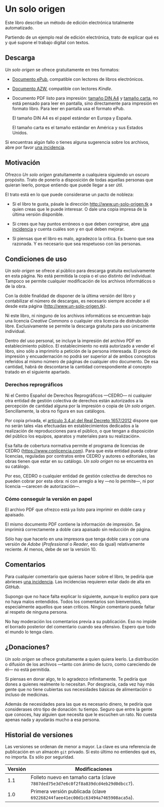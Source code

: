 # Un solo origen

Este libro describe un método de edición electrónica totalmente automatizado.

Partiendo de un ejemplo real de edición electrónica, trato de explicar qué es y qué supone el trabajo digital con textos.

## Descarga

_Un solo origen_ se ofrece gratuitamente en tres formatos:

* [Documento ePub](https://archive.org/download/un-solo-origen/un-solo-origen.epub), compatible con lectores de libros electrónicos.

* [Documento AZW](https://archive.org/download/un-solo-origen/un-solo-origen.azw), compatible con lectores _Kindle_.

* Documento PDF listo para impresión: [tamaño DIN A4](https://archive.org/download/un-solo-origen/un-solo-origen_A4-folleto.pdf) y [tamaño carta](https://archive.org/download/un-solo-origen/un-solo-origen_A4-folleto.pdf), no está pensado para leer en pantalla, sino directamente para impresión en formato libro. Para leer en pantalla usa el formato ePub.

    El tamaño DIN A4 es el papel estándar en Europa y España.

    El tamaño carta es el tamaño estándar en América y sus Estados Unidos.

Si encuentras algún fallo o tienes alguna sugerencia sobre los archivos, abre por favor [una incidencia](https//github.com/ousia/un-solo-origen/issues).


## Motivación

Ofrezco _Un solo origen_ gratuitamente a cualquiera siguiendo un oscuro propósito. Trato de ponerlo a disposición de todas aquellas personas que quieran leerlo, porque entiendo que puede llegar a ser útil.

El trato está en lo que puede considerarse un pacto de nobleza:

* Si el libro te gusta, pásale la dirección <http://www.un-solo-origen.tk> a quien creas que le puede interesar. O dale una copia impresa de la última versión disponible.

* Si crees que hay puntos erróneos o que deben corregirse, abre [una incidencia](http://github.com/ousia/un-solo-origen/issues) y cuenta cuáles son y en qué deben mejorar.

* Si piensas que el libro es malo, agradezco la crítica. Es bueno que sea razonada. Y es necesario que sea respetuoso con las personas.

## Condiciones de uso

_Un solo origen_ se ofrece al público para descarga gratuita exclusivamente en esta página. No está permitida la copia o el uso distinto del individual. Tampoco se permite cualquier modificación de los archivos informáticos o de la obra.

Con la doble finalidad de disponer de la última versión del libro y contabilizar el número de descargas, es necesario siempre acceder a él desde esta página (<http://www.un-solo-origen.tk>).

Ni este libro, ni ninguno de los archivos informáticos se encuentran bajo una licencia _Creative Commons_ o cualquier otra licencia de distrubción libre. Exclusivamente se permite la descarga gratuita para uso únicamente individual.

Dentro del uso personal, se incluye la impresión del archivo PDF en establecimiento público. El establecimiento no está autorizado a vender el libro, sino sólo a imprimirlo a petición de la persona interesada. El precio de impresión y encuadernación no podrá ser superior al de ambos conceptos referidos al mismo número de páginas de cualquier otro documento. De esa cantidad, habrá de descontarse la cantidad correspondiente al concepto tratado en el siguiente apartado.

### Derechos reprográficos

Ni el Centro Español de Derechos Reprográficos —CEDRO— ni cualquier otra entidad de gestión colectiva de derechos están autorizados a la percepción de cantidad alguna por la impresión o copia de _Un solo origen_. Sencillamente, la obra no figura en sus catálogos.

Por copia privada, el [artículo 3.4.a) del Real Decreto 1657/2012](https://www.boe.es/buscar/act.php?id=BOE-A-2012-14904#a3) dispone que no serán tales «las efectuadas en establecimientos dedicados a la realización de reproducciones para el público, o que tengan a disposición del público los equipos, aparatos y materiales para su realización».

Esa falta de cobertura normativa permite el programa de licencias de CEDRO (<https://www.conlicencia.com>). Para que esta entidad pueda cobrar licencias, reguladas por contratos entre CEDRO y autores o editoriales, las obras tienen que estar en su catálogo. _Un solo origen_ no se encuentra en su catálogo.

Por eso, CEDRO o cualquier entidad de gestión colectiva de derechos no pueden cobrar por esta obra: ni con arreglo a ley —no lo permite—, ni por licencia —carecen de autorización—.

### Cómo conseguir la versión en papel

El archivo PDF que ofrezco está ya listo para imprimir en doble cara y apaisado.

El mismo documento PDF contiene la información de impresión. Se imprimirá correctamente a doble cara apaisado sin reducción de página.

Sólo hay que hacerlo en una impresora que tenga doble cara y con una versión de _Adobe_ (_Professional_ o _Reader_, eso da igual) relativamente reciente. Al menos, debe de ser la versión 10.

## Comentarios

Para cualquier comentario que quieras hacer sobre el libro, te pediría que abrieses [una incidencia](http://github.com/ousia/un-solo-origen/issues). Las incidencias requieren estar dado de alta en _GitHub_.

Supongo que no hace falta explicar lo siguiente, aunque lo explico para que no haya malos entendidos. Todos los comentarios son bienvenidos, especialmente aquellos que sean críticos. Ningún comentario puede faltar al respeto de ninguna persona.

No hay moderación los comentarios previa a su publicación. Eso no impide el borrado posterior del comentario cuando sea ofensivo. Espero que todo el mundo lo tenga claro.

## ¿Donaciones?

_Un solo origen_ se ofrece gratuitamente a quien quiera leerlo. La distribución o difusión de los archivos —tanto con ánimo de lucro, como careciendo de él— no está permitida.

Si piensas en donar algo, te lo agradezco infinitamente. Te pediría que dones a quienes realmente lo necesitan. Por desgracia, cada vez hay más gente que no tiene cubiertas sus necesidades básicas de alimentación o incluso de medicinas.

Además de necesidades para las que es necesario dinero, te pediría que considerases otro tipo de donación: tu tiempo. Seguro que entre la gente que conoces, hay alguien que necesita que le escuchen un rato. No cuesta apenas nada y ayudarás mucho a esa persona.

## Historial de versiones

Las versiones se ordenan de menor a mayor. La clave es una referencia de publicación en un almacén `git` privado. Si esto último no entiendes qué es, no importa. Es sólo por seguridad.

Versión | Modificaciones
--------- | -----------------
1.1       | Folleto nuevo en tamaño carta (clave `7807ded75e3d7e6c0f2f8a839dcd4eb29d0dbcc7`).
1.0       | Primera versión publicada (clave `692268244faee41ec00d1c63494a7465908aca5a`).

